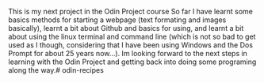 This is my next project in the Odin Project course
So far I have learnt some basics methods for starting a webpage (text formating and images basically), learnt a bit about Github and basics for using, and learnt a bit about using the linux terminal and command line (which is not so bad to get used as I though, considering that I have been using Windows and the Dos Prompt for about 25 years now...).
Im looking forward to the next steps in learning with the Odin Project and getting back into doing some programing along the way.# odin-recipes
